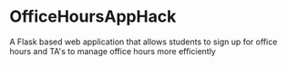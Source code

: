 OfficeHoursAppHack
==================

A Flask based web application that allows students to sign up for office hours and TA's to manage office hours more efficiently
